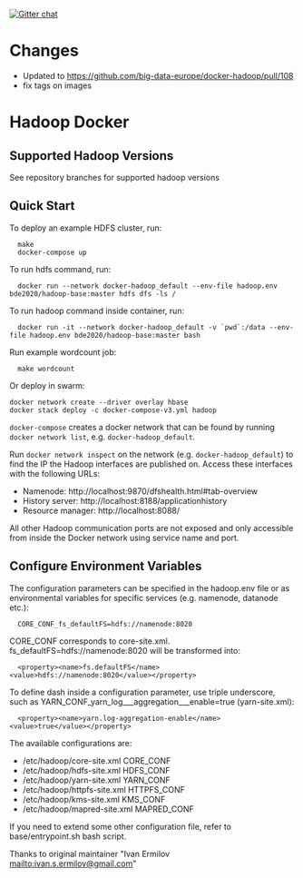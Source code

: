 [![Gitter chat](https://badges.gitter.im/gitterHQ/gitter.png)](https://gitter.im/big-data-europe/Lobby)

# Changes

 * Updated to https://github.com/big-data-europe/docker-hadoop/pull/108
 * fix tags on images

# Hadoop Docker

## Supported Hadoop Versions
See repository branches for supported hadoop versions

## Quick Start

To deploy an example HDFS cluster, run:
```
  make
  docker-compose up
```
To run hdfs command, run:
```
  docker run --network docker-hadoop_default --env-file hadoop.env bde2020/hadoop-base:master hdfs dfs -ls /
```

To run hadoop command inside container, run:
```
  docker run -it --network docker-hadoop_default -v `pwd`:/data --env-file hadoop.env bde2020/hadoop-base:master bash
```

Run example wordcount job:
```
  make wordcount
```

Or deploy in swarm:
```
docker network create --driver overlay hbase
docker stack deploy -c docker-compose-v3.yml hadoop
```

`docker-compose` creates a docker network that can be found by running `docker network list`, e.g. `docker-hadoop_default`.

Run `docker network inspect` on the network (e.g. `docker-hadoop_default`) to find the IP the Hadoop interfaces are published on. Access these interfaces with the following URLs:

* Namenode: http://localhost:9870/dfshealth.html#tab-overview
* History server: http://localhost:8188/applicationhistory
* Resource manager: http://localhost:8088/

All other Hadoop communication ports are not exposed and only accessible from inside the Docker network using service name and port.

## Configure Environment Variables

The configuration parameters can be specified in the hadoop.env file or as environmental variables for specific services (e.g. namenode, datanode etc.):
```
  CORE_CONF_fs_defaultFS=hdfs://namenode:8020
```

CORE_CONF corresponds to core-site.xml. fs_defaultFS=hdfs://namenode:8020 will be transformed into:
```
  <property><name>fs.defaultFS</name><value>hdfs://namenode:8020</value></property>
```
To define dash inside a configuration parameter, use triple underscore, such as YARN_CONF_yarn_log___aggregation___enable=true (yarn-site.xml):
```
  <property><name>yarn.log-aggregation-enable</name><value>true</value></property>
```

The available configurations are:
* /etc/hadoop/core-site.xml CORE_CONF
* /etc/hadoop/hdfs-site.xml HDFS_CONF
* /etc/hadoop/yarn-site.xml YARN_CONF
* /etc/hadoop/httpfs-site.xml HTTPFS_CONF
* /etc/hadoop/kms-site.xml KMS_CONF
* /etc/hadoop/mapred-site.xml  MAPRED_CONF

If you need to extend some other configuration file, refer to base/entrypoint.sh bash script.

Thanks to original maintainer "Ivan Ermilov <mailto:ivan.s.ermilov@gmail.com>"
